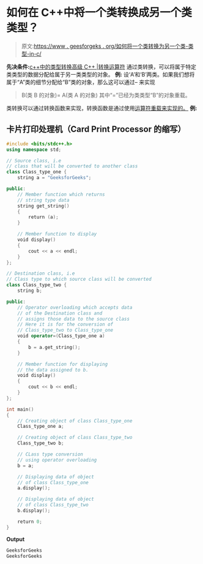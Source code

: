 # 如何在 C++中将一个类转换成另一个类类型？

> 原文:[https://www . geesforgeks . org/如何将一个类转换为另一个类-类型-in-c/](https://www.geeksforgeeks.org/how-to-convert-a-class-to-another-class-type-in-c/)

**先决条件:**[c++中的类型转换](https://www.geeksforgeeks.org/reverse-a-string-in-java/)[高级 C++ |转换运算符](https://www.geeksforgeeks.org/advanced-c-conversion-operators/)
通过类转换，可以将属于特定类类型的数据分配给属于另一类类型的对象。
**例:**
设‘A’和‘B’两类。如果我们想将属于“A”类的细节分配给“B”类的对象，那么这可以通过–
来实现

> B(类 B 的对象)= A(类 A 的对象)
> 其中“=”已经为类类型“B”的对象重载。

类转换可以通过转换函数来实现，转换函数是通过使用[运算符重载来实现的。](https://www.geeksforgeeks.org/operator-overloading-c/)
**例:**

## 卡片打印处理机（Card Print Processor 的缩写）

```cpp
#include <bits/stdc++.h>
using namespace std;

// Source class, i.e
// class that will be converted to another class
class Class_type_one {
    string a = "GeeksforGeeks";

public:
    // Member function which returns
    // string type data
    string get_string()
    {
        return (a);
    }

    // Member function to display
    void display()
    {
        cout << a << endl;
    }
};

// Destination class, i.e
// Class type to which source class will be converted
class Class_type_two {
    string b;

public:
    // Operator overloading which accepts data
    // of the Destination class and
    // assigns those data to the source class
    // Here it is for the conversion of
    // Class_type_two to Class_type_one
    void operator=(Class_type_one a)
    {
        b = a.get_string();
    }

    // Member function for displaying
    // the data assigned to b.
    void display()
    {
        cout << b << endl;
    }
};

int main()
{
    // Creating object of class Class_type_one
    Class_type_one a;

    // Creating object of class Class_type_two
    Class_type_two b;

    // CLass type conversion
    // using operator overloading
    b = a;

    // Displaying data of object
    // of class Class_type_one
    a.display();

    // Displaying data of object
    // of class Class_type_two
    b.display();

    return 0;
}
```

**Output**

```cpp
GeeksforGeeks
GeeksforGeeks
```